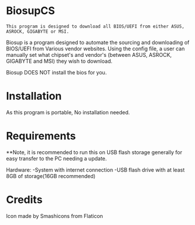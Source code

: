 # BiosupCS #

```
This program is designed to download all BIOS/UEFI from either ASUS, ASROCK, GIGABYTE or MSI.
```
Biosup is a program designed to automate the sourcing and downloading of BIOS/UEFI from Various vendor websites. Using the config file, a user can manually set what chipset's and vendor's (between ASUS, ASROCK, GIGABYTE and MSI) they wish to download.


Biosup DOES NOT install the bios for you.

# Installation #

As this program is portable, No installation needed.

# Requirements #
**Note, it is recommended to run this on USB flash storage generally for easy transfer to the PC needing a update.

Hardware: 
-System with internet connection 
-USB flash drive with at least 8GB of storage(16GB recommended)


# Credits #

Icon made by Smashicons from Flaticon
